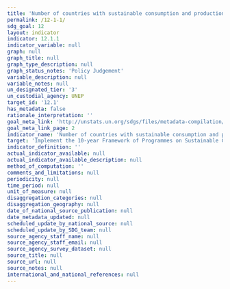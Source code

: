 ```yaml
---
title: 'Number of countries with sustainable consumption and production (SCP) national action plans or SCP mainstreamed as a priority or a target into national policies'
permalink: /12-1-1/
sdg_goal: 12
layout: indicator
indicator: 12.1.1
indicator_variable: null
graph: null
graph_title: null
graph_type_description: null
graph_status_notes: 'Policy Judgement'
variable_description: null
variable_notes: null
un_designated_tier: '3'
un_custodial_agency: UNEP
target_id: '12.1'
has_metadata: false
rationale_interpretation: ''
goal_meta_link: 'http://unstats.un.org/sdgs/files/metadata-compilation/Metadata-Goal-12.pdf'
goal_meta_link_page: 2
indicator_name: 'Number of countries with sustainable consumption and production (SCP) national action plans or SCP mainstreamed as a priority or a target into national policies'
target: 'Implement the 10-year Framework of Programmes on Sustainable Consumption and Production Patterns, all countries taking action, with developed countries taking the lead, taking into account the development and capabilities of developing countries.'
indicator_definition: ''
actual_indicator_available: null
actual_indicator_available_description: null
method_of_computation: ''
comments_and_limitations: null
periodicity: null
time_period: null
unit_of_measure: null
disaggregation_categories: null
disaggregation_geography: null
date_of_national_source_publication: null
date_metadata_updated: null
scheduled_update_by_national_source: null
scheduled_update_by_SDG_team: null
source_agency_staff_name: null
source_agency_staff_email: null
source_agency_survey_dataset: null
source_title: null
source_url: null
source_notes: null
international_and_national_references: null
---
```

